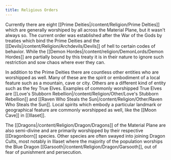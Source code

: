 ```yaml
---
title: Religious Orders
---
```


Currently there are eight [[Prime Deities|/content/Religion/Prime DeIties]] which are generally worshiped by all across the Material Plane, but it wasn't always so. The current order was established after the War of the Gods by treaties which bind the Prime Deities and the [[Devils|/content/Religion/Archdevils/Devils]]  of hell to certain codes of behavior. While the [[Demon Hordes|/content/religion/DemonLords/Demon Hordes]] are partially bound by this treaty it is in their nature to ignore such restriction and sow chaos where ever they can. 

In addition to the Prime Deities there are countless other entities who are worshipped as well. Many of these are the spirit or embodiment of a local feature such as a mountain, cave or city. Others are a different kind of entity such as the fey True Elves. Examples of commonly worshipped True Elves are [[Love's Stubborn Rebellion|/content/Religion/Other/Love's Stubborn Rebellion]] and [[Raven Who Steals the Sun|/content/Religion/Other/Raven Who Steals the Sun]]. Local spirits which embody a particular landmark or geographical feature are commonly worshipped as well, like the [[Moon Cave]] in [[Illaset]].

The [[Dragons|/content/Religion/Dragon/Dragons]] of the Material Plane are also semi-divine and are primarily worshipped by their respective [[Dragonborn]] species. Other species are often swayed into joining Dragon Cults, most notably in Illaset where the majority of the population worships the Blue Dragon [[Garsooth|/content/Religion/Dragon/Garsooth]], out of fear of punishment and persecution. 

